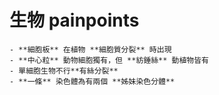 # 生物 painpoints
	- **細胞板** 在植物 **細胞質分裂** 時出現
	- **中心粒** 動物細胞獨有，但 **紡錘絲** 動植物皆有
	- 單細胞生物不行**有絲分裂**
	- **一條** 染色體為有兩個 **姊妹染色分體**